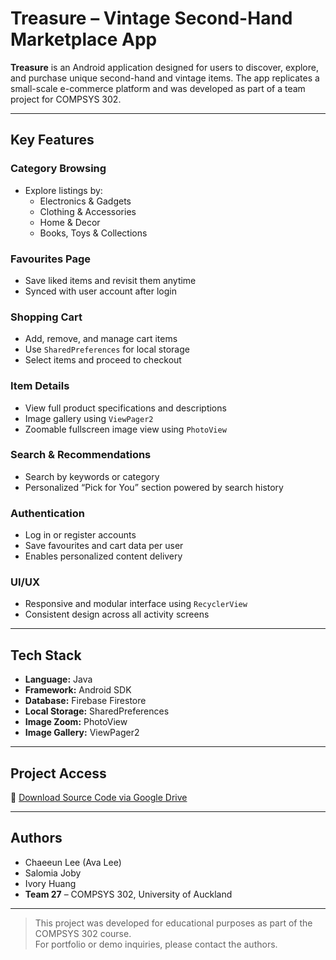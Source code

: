 # Treasure – Vintage Second-Hand Marketplace App  
**Treasure** is an Android application designed for users to discover, explore, and purchase unique second-hand and vintage items. The app replicates a small-scale e-commerce platform and was developed as part of a team project for COMPSYS 302.

---

## Key Features

### Category Browsing
- Explore listings by:
  - Electronics & Gadgets  
  - Clothing & Accessories  
  - Home & Decor  
  - Books, Toys & Collections  

### Favourites Page
- Save liked items and revisit them anytime  
- Synced with user account after login

### Shopping Cart
- Add, remove, and manage cart items  
- Use `SharedPreferences` for local storage  
- Select items and proceed to checkout

### Item Details
- View full product specifications and descriptions  
- Image gallery using `ViewPager2`  
- Zoomable fullscreen image view using `PhotoView`

### Search & Recommendations
- Search by keywords or category  
- Personalized “Pick for You” section powered by search history

### Authentication
- Log in or register accounts  
- Save favourites and cart data per user  
- Enables personalized content delivery

### UI/UX
- Responsive and modular interface using `RecyclerView`  
- Consistent design across all activity screens

---

## Tech Stack

- **Language:** Java  
- **Framework:** Android SDK  
- **Database:** Firebase Firestore  
- **Local Storage:** SharedPreferences  
- **Image Zoom:** PhotoView  
- **Image Gallery:** ViewPager2  

---

## Project Access

📎 [Download Source Code via Google Drive](https://drive.google.com/drive/folders/110uUvl1jONH7kT7qvI3lJZMQEn9lDKXy?usp=sharing)

---

## Authors

- Chaeeun Lee (Ava Lee)  
- Salomia Joby  
- Ivory Huang  
- **Team 27** – COMPSYS 302, University of Auckland

---

> This project was developed for educational purposes as part of the COMPSYS 302 course.  
> For portfolio or demo inquiries, please contact the authors.

